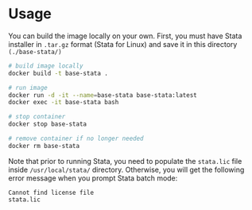 # Usage

You can build the image locally on your own. First, you must have Stata installer in `.tar.gz` format (Stata for Linux) and save it in this directory `(./base-stata/)`

```bash
# build image locally
docker build -t base-stata .

# run image
docker run -d -it --name=base-stata base-stata:latest
docker exec -it base-stata bash

# stop container
docker stop base-stata

# remove container if no longer needed
docker rm base-stata
```

Note that prior to running Stata, you need to populate the `stata.lic` file inside `/usr/local/stata/` directory. Otherwise, you will get the following error message when you prompt Stata batch mode:

```
Cannot find license file
stata.lic
```
